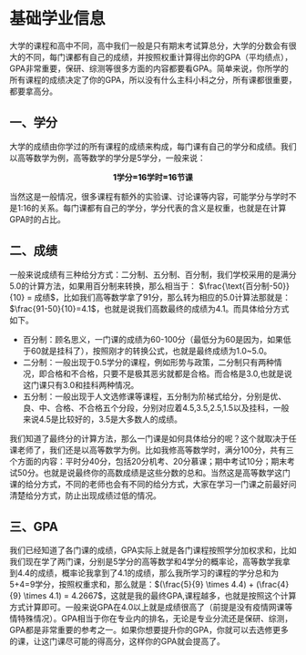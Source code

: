 # 基础学业信息

大学的课程和高中不同，高中我们一般是只有期末考试算总分，大学的分数会有很大的不同，每门课都有自己的成绩，并按照权重计算得出你的GPA（平均绩点），GPA非常重要，保研、综测等很多方面的内容都要看GPA。简单来说，你所学的所有课程的成绩决定了你的GPA，所以没有什么主科小科之分，所有课都很重要，都要拿高分。

## 一、学分
大学的成绩由你学过的所有课程的成绩来构成，每门课有自己的学分和成绩。我们以高等数学为例，高等数学的学分是5学分，一般来说：<p align=center style="font-weight:800">1学分=16学时=16节课</p>

当然这是一般情况，很多课程有额外的实验课、讨论课等内容，可能学分与学时不是1:16的关系。每门课都有自己的学分，学分代表的含义是权重，也就是在计算GPA时的占比。
## 二、成绩
一般来说成绩有三种给分方式：二分制、五分制、百分制，我们学校采用的是满分5.0的计算方法，如果用百分制来转换，那么相当于： $\frac{\text{百分制-50}}{10} = 成绩$，比如我们高等数学拿了91分，那么转为相应的5.0计算法那就是：$\frac{91-50}{10}=4.1$，也就是说我们高数最终的成绩为4.1。而具体给分方式如下。
 - 百分制：顾名思义，一门课的成绩为60-100分（最低分为60是因为，如果低于60就是挂科了），按照刚才的转换公式，也就是最终成绩为1.0~5.0。
 - 二分制：一般出现于0.5学分的课程，例如形势与政策，二分制只有两种情况，即合格和不合格，只要不是极其恶劣就都是合格。而合格是3.0,也就是说这门课只有3.0和挂科两种情况。
 - 五分制：一般出现于人文选修课等课程，五分制为阶梯式给分，分别是优、良、中、合格、不合格五个分段，分别对应着4.5,3.5,2.5,1.5以及挂科，一般来说4.5是比较好的，3.5是大多数人的成绩。

我们知道了最终分的计算方法，那么一门课是如何具体给分的呢？这个就取决于任课老师了，我们还是以高等数学为例。比如我修高等数学时，满分100分，共有三个方面的内容：平时分40分，包括20分机考、20分慕课；期中考试10分；期末考试50分。也就是说最终你的高数成绩是这些分数的总和。当然这是高等数学这门课的给分方式，不同的老师也会有不同的给分方式，大家在学习一门课之前最好问清楚给分方式，防止出现成绩过低的情况。

## 三、GPA
我们已经知道了各门课的成绩，GPA实际上就是各门课程按照学分加权求和，比如我们现在学了两门课，分别是5学分的高等数学和4学分的概率论，高等数学我拿到4.4的成绩，概率论我拿到了4.1的成绩，那么我所学习的课程的学分总和为5+4=9学分，按照权重求和，那么就是：$(\frac{5}{9} \times 4.4) + (\frac{4}{9} \times 4.1) = 4.2667$，这就是我的最终GPA,课程越多，也就是按照这个计算方式计算即可。一般来说GPA在4.0以上就是成绩很高了（前提是没有疫情网课等情特殊情况）。GPA相当于你在专业内的排名，无论是专业分流还是保研、综测，GPA都是非常重要的参考之一。如果你想要提升你的GPA，你就可以去选修更多的课，让这门课尽可能的得高分，这样你的GPA就会提高了。



